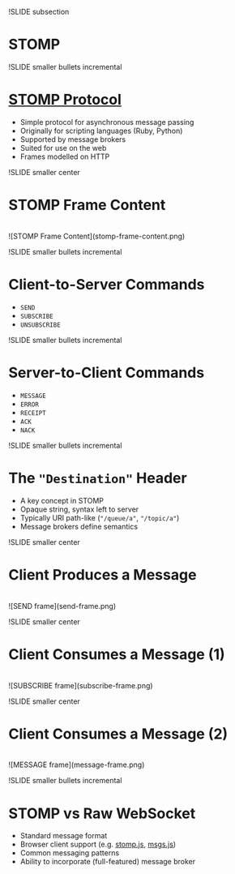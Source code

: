 !SLIDE subsection
# STOMP

!SLIDE smaller bullets incremental
# [STOMP Protocol](http://stomp.github.io/index.html)

* Simple protocol for asynchronous message passing
* Originally for scripting languages (Ruby, Python)
* Supported by message brokers
* Suited for use on the web
* Frames modelled on HTTP

!SLIDE smaller center
# STOMP Frame Content
<br>
![STOMP Frame Content](stomp-frame-content.png)

!SLIDE smaller bullets incremental
# Client-to-Server Commands

* `SEND`
* `SUBSCRIBE`
* `UNSUBSCRIBE`

!SLIDE smaller bullets incremental
# Server-to-Client Commands

* `MESSAGE`
* `ERROR`
* `RECEIPT`
* `ACK`
* `NACK`

!SLIDE smaller bullets incremental
# The `"Destination"` Header

* A key concept in STOMP
* Opaque string, syntax left to server
* Typically URI path-like (`"/queue/a"`, `"/topic/a"`)
* Message brokers define semantics

!SLIDE smaller center
# Client Produces a Message
<br>
![SEND frame](send-frame.png)

!SLIDE smaller center
# Client Consumes a Message (1)
<br>
![SUBSCRIBE frame](subscribe-frame.png)

!SLIDE smaller center
# Client Consumes a Message (2)
<br>
![MESSAGE frame](message-frame.png)

!SLIDE smaller bullets incremental
# STOMP vs Raw WebSocket

* Standard message format
* Browser client support (e.g. [stomp.js](https://github.com/jmesnil/stomp-websocket), [msgs.js](https://github.com/cujojs/msgs))
* Common messaging patterns
* Ability to incorporate (full-featured) message broker



